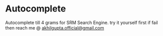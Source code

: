 # Autocomplete
Autocomplete till 4 grams for SRM Search Engine. 
try it yourself first if fail then reach me @ akhilgupta.official@gmail.com

